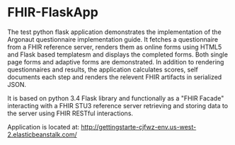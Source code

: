 # FHIR-FlaskApp

The test python flask application demonstrates the implementation of the Argonaut questionnaire implementation guide.  It fetches a questionnaire from a FHIR reference server, renders them as online forms using HTML5 and Flask based templatesm and displays the completed forms.  Both single page forms and adaptive forms are demonstrated.  In addition to rendering questionnaires and results, the application calculates scores, self documents each step and renders the relevent FHIR artifacts in serialized JSON.  

It is based on python 3.4 Flask library and functionally as a "FHIR Facade" interacting with a FHIR STU3 reference server retrieving and storing data to the server using FHIR RESTful interactions.

Application is located at: http://gettingstarte-cjfwz-env.us-west-2.elasticbeanstalk.com/

